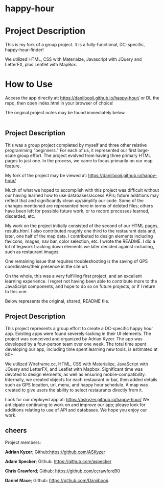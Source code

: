 # happy-hour

# Project Description
This is my fork of a group project.
It is a fully-functional, DC-specific, happy-hour-finder!

We utilized HTML, CSS with Materialze, Javascript with JQuery and LetterFX, plus Leaflet with MapBox.

# How to Use
Access the app directly at: https://daniibooii.github.io/happy-hour/
or DL the repo, then open index.html in your browser of choice!

The original project notes may be found immediately below.
<br>
<br>
## Project Description
This was a group project completed by myself and three other relative programming "beginners." For each of us, it represented our first large-scale group effort. The project evolved from having three primary HTML pages to just one. In the process, we came to focus primarily on our map feature.

My fork of the project may be viewed at: https://daniibooii.github.io/happy-hour/

Much of what we hoped to accomplish with this project was difficult without our having learned how to use databases/access APIs; future additions may reflect that and significantly clean up/simplify our code. Some of the changes mentioned are represented here in terms of deleted files; others have been left for possible future work, or to record processes learned, discarded, etc.

My work on the project initially consisted of the second of our HTML pages, results.html. I also contributed roughly one third to the restaurant data and, later, one half of the map data. I contributed to design elements including favicons, images, nav bar, color selection, etc. I wrote the README. I did a lot of legwork tracking down elements we later decided against including, such as restaurant images.

One remaining issue that requires troubleshooting is the saving of GPS coordinates/their presence in the site url.

On the whole, this was a very fulfilling first project, and an excellent learning experience. I regret not having been able to contribute more to the JavaScript components, and hope to do so on future projects, or if I return to this one.

Below represents the original, shared, README file.

## Project Description
This project represents a group effort to create a DC-specific happy hour app.
Existing apps were found severely-lacking in their UI elements.
The project was conceived and organized by Adrian Kyzer.
The app was developed by a four-person team over one week.
The total time spent developing our app, including time spent learning new tools, is estimated at 80+.

We utilized Wireframe.cc, HTML, CSS with Materialize, JavaScript with JQuery and LetterFX, and Leaflet with Mapbox.
Significant time was devoted to design elements, as well as ensuring mobile-compatibility.
Internally, we created objects for each restaurant or bar, then added details such as GPS location, url, menu, and happy hour schedule. A map was created to give users the ability to select restaurants directly from it.

Look for our deployed app at: https://askyzer.github.io/happy-hour/
We anticipate continuing to work on and improve our app; please look for additions relating to use of API and databases.
We hope you enjoy our work.

## cheers

Project members:

__Adrian Kyzer__; Github:https://github.com/ASKyzer

__Adam Specker__; Github: https://github.com/aspecker

__Chris Crawford__; Github: https://github.com/ccrawford90

__Daniel Mace__; Github: https://github.com/Daniibooii.
